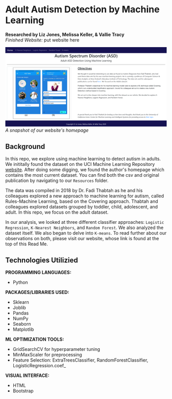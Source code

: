 # Adult Autism Detection by Machine Learning
<b>Researched by Liz Jones, Melissa Keller, & Vallie Tracy</b>     
*Finished Website:*  put website here   

![WebSnap](/Images/WebSnap.PNG)      
*A snapshot of our website's homepage*
## Background     
In this repo, we explore using machine learning to detect autism in adults.  We inititally found the dataset on the UCI Machine Learning Repository [website](http://archive.ics.uci.edu/ml/datasets/Autism+Screening+Adult).  After doing some digging, we found the author's homepage which contains the most current dataset. You can find both the csv and original publication by navigating to our `Resources` folder.      

The data was compiled in 2018 by Dr. Fadi Thabtah as he and his colleagues explored a new approach to machine learning for autism, called Rules-Machine Learning, based on the Covering approach.  Thabtah and colleagues explored datasets grouped by toddler, child, adolescent, and adult.  In this repo, we focus on the adult dataset.

In our analysis, we looked at three different classifier approaches: `Logistic Regression`, `K-Nearest Neighbors`, and `Random Forest`.  We also analyzed the dataset itself.  We also began to delve into `K-means`.  To read further about our observations on both, please visit our website, whose link is found at the top of this Read Me.   

## Technologies Utilizied
<b>PROGRAMMING LANGUAGES:</b>
* Python

<b>PACKAGES/LIBRARIES USED:</b>
* Sklearn
* Joblib
* Pandas
* NumPy
* Seaborn
* Matplotlib

<b>ML OPTIMIZATION TOOLS:</b>
* GridSearchCV for hyperparameter tuning
* MinMaxScaler for preprocessing
* Feature Selection: ExtraTreesClassifier, RandomForestClassifier, LogisticRegression.coef_

<b>VISUAL INTERFACE:</b>
* HTML
* Bootstrap



 




